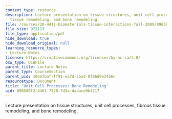 ```yaml
---
content_type: resource
description: Lecture presentation on tissue structures, unit cell processes, fibrous
  tissue remodeling, and bone remodeling.
file: /courses/20-441j-biomaterials-tissue-interactions-fall-2009/896580f2446173287d3adaaace9b4217_MIT20_441JF09_lec02c_ms.pdf
file_size: 972113
file_type: application/pdf
hide_download: true
hide_download_original: null
learning_resource_types:
- Lecture Notes
license: https://creativecommons.org/licenses/by-nc-sa/4.0/
ocw_type: OCWFile
parent_title: Lecture Notes
parent_type: CourseSection
parent_uid: 10ee7baf-ff91-ea7d-5ba3-0f86d9e3456c
resourcetype: Document
title: 'Unit Cell Processes: Bone Remodeling'
uid: 896580f2-4461-7328-7d3a-daaace9b4217
---
```

Lecture presentation on tissue structures, unit cell processes, fibrous tissue remodeling, and bone remodeling.